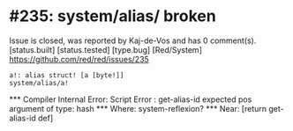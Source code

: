 
#235: system/alias/ broken
================================================================================
Issue is closed, was reported by Kaj-de-Vos and has 0 comment(s).
[status.built] [status.tested] [type.bug] [Red/System]
<https://github.com/red/red/issues/235>

```
a!: alias struct! [a [byte!]]
system/alias/a!
```

**\* Compiler Internal Error: Script Error : get-alias-id expected pos argument of type: hash 
**\* Where: system-reflexion? 
**\* Near:  [return get-alias-id def]



